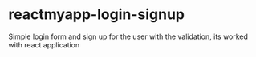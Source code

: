 # reactmyapp-login-signup
Simple login form and sign up for the user with the validation, its worked with react application
